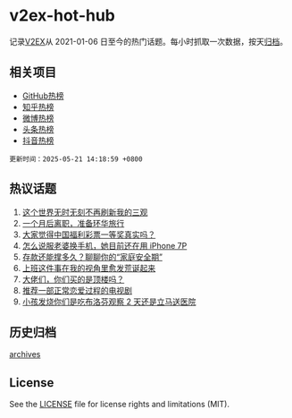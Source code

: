 # v2ex-hot-hub

 记录[V2EX](https://www.v2ex.com/)从 2021-01-06 日至今的热门话题。每小时抓取一次数据，按天[归档](archives)。
 
 ## 相关项目

- [GitHub热榜](https://github.com/lonnyzhang423/github-hot-hub)
- [知乎热榜](https://github.com/lonnyzhang423/zhihu-hot-hub)
- [微博热榜](https://github.com/lonnyzhang423/weibo-hot-hub)
- [头条热榜](https://github.com/lonnyzhang423/toutiao-hot-hub)
- [抖音热榜](https://github.com/lonnyzhang423/douyin-hot-hub)


 `更新时间：2025-05-21 14:18:59 +0800`

## 热议话题

1. [这个世界无时无刻不再刷新我的三观](https://www.v2ex.com/t/1133186)
1. [一个月后离职，准备环华旅行](https://www.v2ex.com/t/1133048)
1. [大家觉得中国福利彩票一等奖真实吗？](https://www.v2ex.com/t/1133079)
1. [怎么说服老婆换手机，她目前还在用 iPhone 7P](https://www.v2ex.com/t/1133184)
1. [存款还能撑多久？聊聊你的“家庭安全期”](https://www.v2ex.com/t/1133086)
1. [上班这件事在我的视角里愈发荒诞起来](https://www.v2ex.com/t/1133156)
1. [大佬们，你们买的是顶楼吗？](https://www.v2ex.com/t/1133099)
1. [推荐一部正常恋爱过程的电视剧](https://www.v2ex.com/t/1133164)
1. [小孩发烧你们是吃布洛芬观察 2 天还是立马送医院](https://www.v2ex.com/t/1133074)

## 历史归档

[archives](archives)

## License

See the [LICENSE](LICENSE) file for license rights and limitations (MIT).
